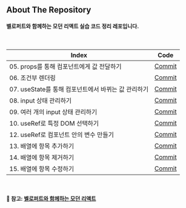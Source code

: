 ## About The Repository

#### 벨로퍼트와 함께하는 모던 리액트 실습 코드 정리 레포입니다.

<br />

| Index                                               |                                               Code                                                |
| --------------------------------------------------- | :-----------------------------------------------------------------------------------------------: |
| 05. props를 통해 컴포넌트에게 값 전달하기           | [Commit](https://github.com/mnxmnz/React-Study/tree/2af48032cae0d44ec0b26ad3df8662ec1075149c/src) |
| 06. 조건부 렌더링                                   | [Commit](https://github.com/mnxmnz/React-Study/tree/7f7d0a8a85dc845379b68122357ee8c2e8493e91/src) |
| 07. useState를 통해 컴포넌트에서 바뀌는 값 관리하기 | [Commit](https://github.com/mnxmnz/React-Study/tree/674a5ecad5dedae856f32d3542a02ebe103cd6db/src) |
| 08. input 상태 관리하기                             | [Commit](https://github.com/mnxmnz/React-Study/tree/2306f66d5ad9a27d6d6ef91aa03de122d752a420/src) |
| 09. 여러 개의 input 상태 관리하기                   | [Commit](https://github.com/mnxmnz/React-Study/tree/525c8f526158acd4829201568d4ca5bff6f79a07/src) |
| 10. useRef로 특정 DOM 선택하기                      | [Commit](https://github.com/mnxmnz/React-Study/tree/06b79bb6ee6143b92878efb73c376bd97d7d60d1/src) | 
| 12. useRef로 컴포넌트 안의 변수 만들기              | [Commit](https://github.com/mnxmnz/React-Study/tree/af39d215ccc89b0bce7a20bde269e9118b8b9448/src) |
| 13. 배열에 항목 추가하기                            | [Commit](https://github.com/mnxmnz/React-Study/tree/feec23c41364fc16d395882cee965eabc2ba1bee/src) |
| 14. 배열에 항목 제거하기                            | [Commit](https://github.com/mnxmnz/React-Study/tree/4b6130e6d2fcb7be15b61cba127f3b2548ea31aa/src) |
| 15. 배열에 항목 수정하기                            | [Commit](https://github.com/mnxmnz/React-Study/tree/d10673b8884a0b93ea18bd2b873b29b124f6d9aa/src) |

<br />

#### :open_file_folder: 참고: [벨로퍼트와 함께하는 모던 리액트](https://react.vlpt.us/)
